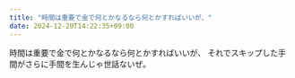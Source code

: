 ```yaml
---
title: "時間は重要で金で何とかなるなら何とかすればいいが、"
date: 2024-12-20T14:22:35+09:00
---
```

時間は重要で金で何とかなるなら何とかすればいいが、
それでスキップした手間がさらに手間を生んじゃ世話ないぜ。
